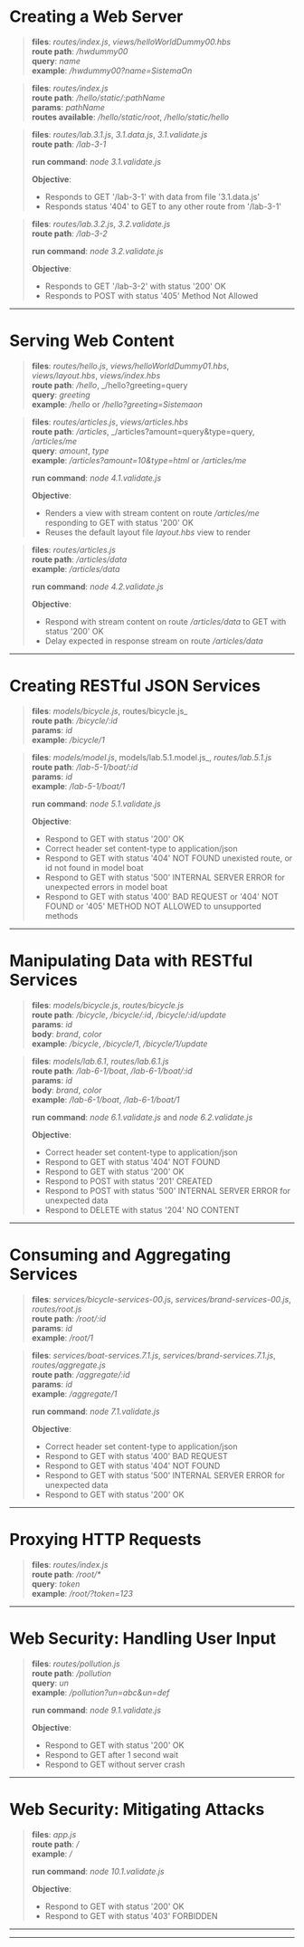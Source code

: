 
# Creating a Web Server

>**files**: _routes/index.js_, _views/helloWorldDummy00.hbs_\
>**route path**: _/hwdummy00_\
>**query**: _name_\
>**example**: _/hwdummy00?name=SistemaOn_

>**files**: _routes/index.js_\
>**route path**: _/hello/static/:pathName_\
>**params**: _pathName_\
>**routes available**: _/hello/static/root_, _/hello/static/hello_

>**files**: _routes/lab.3.1.js_, _3.1.data.js_, _3.1.validate.js_\
>**route path**: _/lab-3-1_
>
>**run command**: _node 3.1.validate.js_
>
>**Objective**:
> - Responds to GET '/lab-3-1' with data from file '3.1.data.js'
> - Responds status '404' to GET to any other route from '/lab-3-1'

>**files**: _routes/lab.3.2.js_, _3.2.validate.js_\
>**route path**: _/lab-3-2_
>
>**run command**: _node 3.2.validate.js_
>
>**Objective**:
> - Responds to GET '/lab-3-2' with status '200' OK
> - Responds to POST with status '405' Method Not Allowed

---

# Serving Web Content

>**files**: _routes/hello.js_, _views/helloWorldDummy01.hbs_, _views/layout.hbs_, _views/index.hbs_\
>**route path**: _/hello_, _/hello?greeting=query\
>**query**: _greeting_\
>**example**: _/hello_ or _/hello?greeting=Sistemaon_

>**files**: _routes/articles.js_, _views/articles.hbs_\
>**route path**: _/articles_, _/articles?amount=query&type=query, _/articles/me_\
>**query**: _amount_, _type_\
>**example**: _/articles?amount=10&type=html_ or _/articles/me_
>
>**run command**: _node 4.1.validate.js_
>
>**Objective**:
> - Renders a view with stream content on route _/articles/me_ responding to GET with status '200' OK
> - Reuses the default layout file _layout.hbs_ view to render

>**files**: _routes/articles.js_\
>**route path**: _/articles/data_\
>**example**: _/articles/data_
>
>**run command**: _node 4.2.validate.js_
>
>**Objective**:
> - Respond with stream content on route _/articles/data_ to GET with status '200' OK
> - Delay expected in response stream on route _/articles/data_

---

# Creating RESTful JSON Services

>**files**: _models/bicycle.js_, routes/bicycle.js_\
>**route path**: _/bicycle/:id_\
>**params**: _id_\
>**example**: _/bicycle/1_

>**files**: _models/model.js_, models/lab.5.1.model.js_, _routes/lab.5.1.js_\
>**route path**: _/lab-5-1/boat/:id_\
>**params**: _id_\
>**example**: _/lab-5-1/boat/1_
>
>**run command**: _node 5.1.validate.js_
>
>**Objective**:
> - Respond to GET with status '200' OK
> - Correct header set content-type to application/json
> - Respond to GET with status '404' NOT FOUND unexisted route, or id not found in model boat
> - Respond to GET with status '500' INTERNAL SERVER ERROR for unexpected errors in model boat
> - Respond to GET with status '400' BAD REQUEST or '404' NOT FOUND or '405' METHOD NOT ALLOWED to unsupported methods

---

# Manipulating Data with RESTful Services

>**files**: _models/bicycle.js_, _routes/bicycle.js_\
>**route path**: _/bicycle_, _/bicycle/:id_, _/bicycle/:id/update_\
>**params**: _id_\
>**body**: _brand_, _color_\
>**example**: _/bicycle_, _/bicycle/1_, _/bicycle/1/update_

>**files**: _models/lab.6.1_, _routes/lab.6.1.js_\
>**route path**: _/lab-6-1/boat_, _/lab-6-1/boat/:id_\
>**params**: _id_\
>**body**: _brand_, _color_\
>**example**: _/lab-6-1/boat_, _/lab-6-1/boat/1_
>
>**run command**: _node 6.1.validate.js_ and _node 6.2.validate.js_
>
>**Objective**:
> - Correct header set content-type to application/json
> - Respond to GET with status '404' NOT FOUND
> - Respond to GET with status '200' OK
> - Respond to POST with status '201' CREATED
> - Respond to POST with status '500' INTERNAL SERVER ERROR for unexpected data
> - Respond to DELETE with status '204' NO CONTENT

---

# Consuming and Aggregating Services

>**files**: _services/bicycle-services-00.js_, _services/brand-services-00.js_, _routes/root.js_\
>**route path**: _/root/:id_\
>**params**: _id_\
>**example**: _/root/1_

>**files**: _services/boat-services.7.1.js_, _services/brand-services.7.1.js_, _routes/aggregate.js_\
>**route path**: _/aggregate/:id_\
>**params**: _id_\
>**example**: _/aggregate/1_
>
>**run command**: _node 7.1.validate.js_
>
>**Objective**:
> - Correct header set content-type to application/json
> - Respond to GET with status '400' BAD REQUEST
> - Respond to GET with status '404' NOT FOUND
> - Respond to GET with status '500' INTERNAL SERVER ERROR for unexpected data
> - Respond to GET with status '200' OK

---

# Proxying HTTP Requests

>**files**: _routes/index.js_\
>**route path**: _/root/*_\
>**query**: _token_\
>**example**: _/root/?token=123_

---

# Web Security: Handling User Input

>**files**: _routes/pollution.js_\
>**route path**: _/pollution_\
>**query**: _un_\
>**example**: _/pollution?un=abc&un=def_
>
>**run command**: _node 9.1.validate.js_
>
>**Objective**:
> - Respond to GET with status '200' OK
> - Respond to GET after 1 second wait
> - Respond to GET without server crash

---

# Web Security: Mitigating Attacks

>**files**: _app.js_\
>**route path**: _/_\
>**example**: _/_
>
>**run command**: _node 10.1.validate.js_
>
>**Objective**:
> - Respond to GET with status '200' OK
> - Respond to GET with status '403' FORBIDDEN

---
---